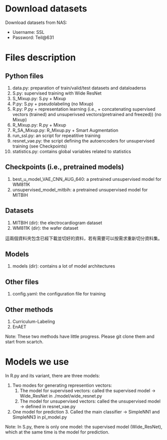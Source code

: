 # Download datasets

Download datasets from NAS:

* Username: SSL
* Password: Teil@631

# Files description

## Python files

1. data.py: preparation of train/valid/test datasets and dataloaderss
2. S.py: supervised training with Wide ResNet
3. S_Mixup.py: S.py + Mixup
4. P.py: S.py + pseudolabeling (no Mixup)
5. R.py: P.py + representation learning (i.e., + concatenating supervised vectors (trained) and unsuperivsed vectors(pretrained and freezed)) (no Mixup)
6. R_Mixup.py: R.py + Mixup
7. R_SA_Mixup.py: R_Mixup.py + Smart Augmentation
8. run_ssl.py: an script for repeatitive training
9. resnet_vae.py: the script defining the autoencoders for unsupervised training (see Checkpoints)
10. statistics.py: contains global variables related to statistics

## Checkpoints (i.e., pretrained models)

1. best_u_model_VAE_CNN_AUG_640: a pretrained unsupervised model for WM811K
2. unsupervised_model_mitbih: a pretrained unsupervised model for MITBIH

## Datasets

1. MITBIH (dir): the electrocardiogram dataset
2. WM811K (dir): the wafer dataset

這兩個資料夾包含已經下載並切好的資料，若有需要可以按需求重新切分資料集。

## Models

1. models (dir): contains a lot of model architectures

## Other files

1. config.yaml: the configuration file for training

## Other methods

1. Curriculum-Labeling
2. EnAET

Note: These two methods have little progress. Please git clone them and start from scartch.

# Models we use

In R.py and its variant, there are three models:

1. Two modes for generating represention vectors:
    1. The model for supervised vectors: called the supervised model -> Wide_ResNet in ./model/wide_resnet.py
    2. The model for unsupervised vectors: called the unsupervised model -> defined in resnet_vae.py
2. One model for prediction
    3. Called the main classifier -> SimpleNN1 and SimpleNN3 in pl_model.py

Note: In S.py, there is only one model: the supervised model (Wide_ResNet), which at the same time is the model for prediction.
